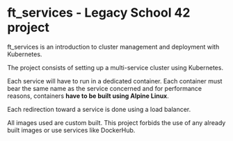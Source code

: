 # ft_services - Legacy School 42 project

ft_services is an introduction to cluster management and deployment with Kubernetes.

The project consists of setting up a multi-service cluster using Kubernetes.

Each service will have to run in a dedicated container.
Each container must bear the same name as the service concerned and for performance
reasons, containers **have to be built using Alpine Linux**.

Each redirection toward a service is done using a load balancer.

All images used are custom built. 
This project forbids the use of any already built images or use services like DockerHub.
